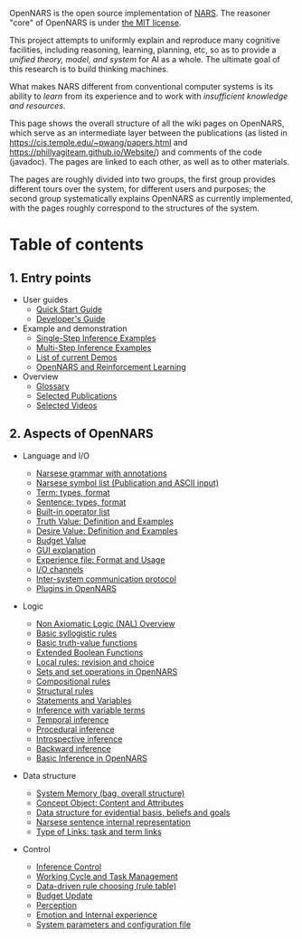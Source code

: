OpenNARS is the open source implementation of [NARS](https://cis.temple.edu/~pwang/NARS-Intro.html).
The reasoner "core" of OpenNARS is under [the MIT license](https://opensource.org/licenses/MIT).

This project attempts to uniformly explain and reproduce many cognitive facilities, including reasoning, learning, planning, etc, so as to provide a _unified theory, model, and system_ for AI as a whole. The ultimate goal of this research is to build thinking machines.

What makes NARS different from conventional computer systems is its ability to _learn_ from its experience and to work with _insufficient knowledge and resources_.

This page shows the overall structure of all the wiki pages on OpenNARS, which serve as an intermediate layer between the publications (as listed in https://cis.temple.edu/~pwang/papers.html and https://phillyagiteam.github.io/Website/) and comments of the code (javadoc). The pages are linked to each other, as well as to other materials.

The pages are roughly divided into two groups, the first group provides different tours over the system, for different users and purposes; the second group systematically explains OpenNARS as currently implemented, with the pages roughly correspond to the structures of the system.

# Table of contents
## 1. Entry points
  - User guides
    * [Quick Start Guide](https://github.com/opennars/opennars/wiki/Quick-Start-Guide)
    * [Developer's Guide](https://github.com/opennars/opennars/wiki/Developers-Guide)
  - Example and demonstration
    * [Single-Step Inference Examples](https://github.com/opennars/opennars/wiki/Single-step-Inference-examples)
    * [Multi-Step Inference Examples](https://github.com/opennars/opennars/wiki/MultiStep-Examples)
    * [List of current Demos](https://github.com/opennars/opennars/wiki/List-of-current-Demos) 
    * [OpenNARS and Reinforcement Learning](https://github.com/opennars/opennars/wiki/Reinforcement-Learning)
  - Overview
    * [Glossary](https://github.com/opennars/opennars/wiki/OpenNARS-Glossary)
    * [Selected Publications](https://github.com/opennars/opennars/wiki/Publications)
    * [Selected Videos](https://github.com/opennars/opennars/wiki/Selected-Videos)

## 2. Aspects of OpenNARS
  - Language and I/O
    * [Narsese grammar with annotations](https://github.com/opennars/opennars/wiki/Narsese-Grammar-(Input-Output-Format))
    * [Narsese symbol list (Publication and ASCII input)](https://github.com/opennars/opennars/wiki/Narsese-symbol-list-(ASCII-version))
    * [Term: types, format](https://github.com/opennars/opennars/wiki/Term:-types,-format)
    * [Sentence: types, format](https://github.com/opennars/opennars/wiki/Sentence:-types,-format)
    * [Built-in operator list](https://github.com/opennars/opennars/wiki/Built-in-operator-list)
    * [Truth Value: Definition and Examples](https://github.com/opennars/opennars/wiki/Truth-Value:-Definition-and-Examples)
    * [Desire Value: Definition and Examples](https://github.com/opennars/opennars/wiki/Desire-Value:-Definition-and-Examples)
    * [Budget Value](https://github.com/opennars/opennars/wiki/Budget-Value)
    * [GUI explanation](https://github.com/opennars/opennars/wiki/Graphical-User-Interface)
    * [Experience file: Format and Usage](https://github.com/opennars/opennars/wiki/Experience-file:-Format-and-Usage)
    * [I/O channels](https://github.com/opennars/opennars/wiki/Input-and-Output-Channels)
    * [Inter-system communication protocol](https://github.com/opennars/opennars/wiki/NarNode,-communication-between-reasoners-over-UDP)
    * [Plugins in OpenNARS](https://github.com/opennars/opennars/wiki/Plugins)
    
  - Logic
    * [Non Axiomatic Logic (NAL) Overview](https://github.com/opennars/opennars/wiki/Non-Axiomatic-Logic-(NAL),-the-logic-behind-OpenNARS) 
    * [Basic syllogistic rules](https://github.com/opennars/opennars/wiki/Basic-Syllogistic-Rules)
    * [Basic truth-value functions](https://github.com/opennars/opennars/wiki/Truth-Functions)
    * [Extended Boolean Functions](https://github.com/opennars/opennars/wiki/Extended-Boolean-Functions-in-OpenNARS)
    * [Local rules: revision and choice](https://github.com/opennars/opennars/wiki/Revision-and-Choice-Rules)
    * [Sets and set operations in OpenNARS](https://github.com/opennars/opennars/wiki/Sets-and-set-operations-in-OpenNARS)
    * [Compositional rules](https://github.com/opennars/opennars/wiki/Composition)
    * [Structural rules](https://github.com/opennars/opennars/wiki/Structure-rules)
    * [Statements and Variables](https://github.com/opennars/opennars/wiki/Statements-and-Variables-in-OpenNARS)
    * [Inference with variable terms](https://github.com/opennars/opennars/wiki/Use-of-Variables-in-OpenNARS)
    * [Temporal inference](https://github.com/opennars/opennars/wiki/Temporal-Inference)
    * [Procedural inference](https://github.com/opennars/opennars/wiki/Procedural-Inference) 
    * [Introspective inference](https://github.com/opennars/opennars/wiki/Introspective-Inference)
    * [Backward inference](https://github.com/opennars/opennars/wiki/Backward-Inference-in-OpenNARS) 
    * [Basic Inference in OpenNARS](https://github.com/opennars/opennars/wiki/Basic-Inference-in-OpenNARS)

  - Data structure
    * [System Memory (bag, overall structure)](https://github.com/opennars/opennars/wiki/System-Memory-(bag,-overall-structure))
    * [Concept Object: Content and Attributes](https://github.com/opennars/opennars/wiki/Concept-Object:-Content-and-Attributes)
    * [Data structure for evidential basis, beliefs and goals](https://github.com/opennars/opennars/wiki/Data-structure-for-evidential-basis,-beliefs-and-goals)
    * [Narsese sentence internal representation](https://github.com/opennars/opennars/wiki/Narsese-Sentence-Internal--Representation)
    * [Type of Links: task and term links](https://github.com/opennars/opennars/wiki/Types-of-Links:-task-and-term-links)
    
  - Control
    * [Inference Control](https://github.com/opennars/opennars/wiki/Inference-Control)
    * [Working Cycle and Task Management](https://github.com/opennars/opennars/wiki/Working-Cycle-and-Tasks-Management-in-OpenNARS)
    * [Data-driven rule choosing (rule table)](https://github.com/opennars/opennars/wiki/Data-driven-rule-choosing-(rule-table))
    * [Budget Update](https://github.com/opennars/opennars/wiki/Budget-Update)
    * [Perception](https://github.com/opennars/opennars/wiki/Perception-In-OpenNARS)
    * [Emotion and Internal experience](https://github.com/opennars/opennars/wiki/Emotion-and-Internal-experience)
    * [System parameters and configuration file](https://github.com/opennars/opennars/wiki/System-parameters-and-configuration-file)